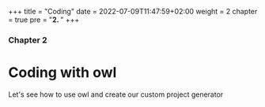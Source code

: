 +++
title = "Coding"
date = 2022-07-09T11:47:59+02:00
weight = 2
chapter = true
pre = "<b>2. </b>"
+++

### Chapter 2

# Coding with owl

Let's see how to use owl and create our custom project generator
